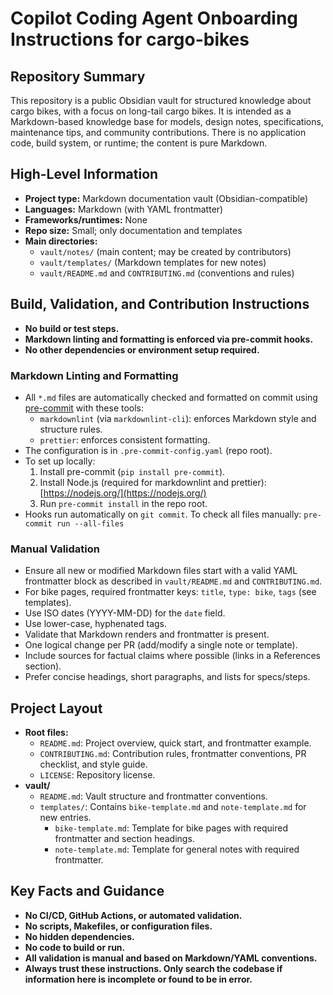 # Copilot Coding Agent Onboarding Instructions for cargo-bikes

## Repository Summary

This repository is a public Obsidian vault for structured knowledge about cargo bikes, with a focus on long-tail cargo bikes. It is intended as a Markdown-based knowledge base for models, design notes, specifications, maintenance tips, and community contributions. There is no application code, build system, or runtime; the content is pure Markdown.

## High-Level Information

- **Project type:** Markdown documentation vault (Obsidian-compatible)
- **Languages:** Markdown (with YAML frontmatter)
- **Frameworks/runtimes:** None
- **Repo size:** Small; only documentation and templates
- **Main directories:**
  - `vault/notes/` (main content; may be created by contributors)
  - `vault/templates/` (Markdown templates for new notes)
  - `vault/README.md` and `CONTRIBUTING.md` (conventions and rules)

## Build, Validation, and Contribution Instructions

- **No build or test steps.**
- **Markdown linting and formatting is enforced via pre-commit hooks.**
- **No other dependencies or environment setup required.**

### Markdown Linting and Formatting

- All `*.md` files are automatically checked and formatted on commit using [pre-commit](https://pre-commit.com/) with these tools:
  - `markdownlint` (via `markdownlint-cli`): enforces Markdown style and structure rules.
  - `prettier`: enforces consistent formatting.
- The configuration is in `.pre-commit-config.yaml` (repo root).
- To set up locally:
  1. Install pre-commit (`pip install pre-commit`).
  2. Install Node.js (required for markdownlint and prettier): [https://nodejs.org/](https://nodejs.org/)
  3. Run `pre-commit install` in the repo root.
- Hooks run automatically on `git commit`. To check all files manually: `pre-commit run --all-files`

### Manual Validation

- Ensure all new or modified Markdown files start with a valid YAML frontmatter block as described in `vault/README.md` and `CONTRIBUTING.md`.
- For bike pages, required frontmatter keys: `title`, `type: bike`, `tags` (see templates).
- Use ISO dates (YYYY-MM-DD) for the `date` field.
- Use lower-case, hyphenated tags.
- Validate that Markdown renders and frontmatter is present.
- One logical change per PR (add/modify a single note or template).
- Include sources for factual claims where possible (links in a References section).
- Prefer concise headings, short paragraphs, and lists for specs/steps.

## Project Layout

- **Root files:**
  - `README.md`: Project overview, quick start, and frontmatter example.
  - `CONTRIBUTING.md`: Contribution rules, frontmatter conventions, PR checklist, and style guide.
  - `LICENSE`: Repository license.
- **vault/**
  - `README.md`: Vault structure and frontmatter conventions.
  - `templates/`: Contains `bike-template.md` and `note-template.md` for new entries.
    - `bike-template.md`: Template for bike pages with required frontmatter and section headings.
    - `note-template.md`: Template for general notes with required frontmatter.

## Key Facts and Guidance

- **No CI/CD, GitHub Actions, or automated validation.**
- **No scripts, Makefiles, or configuration files.**
- **No hidden dependencies.**
- **No code to build or run.**
- **All validation is manual and based on Markdown/YAML conventions.**
- **Always trust these instructions. Only search the codebase if information here is incomplete or found to be in error.**
